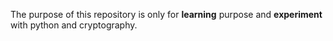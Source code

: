 The purpose of this repository is only for <b>learning</b> purpose and <b>experiment</b> with python and cryptography.